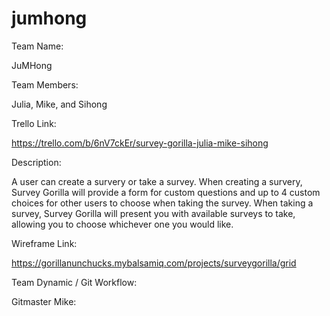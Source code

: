 # jumhong
Team Name: 

JuMHong

Team Members: 

Julia, Mike, and Sihong

Trello Link: 

https://trello.com/b/6nV7ckEr/survey-gorilla-julia-mike-sihong

Description:

A user can create a survery or take a survey. When creating a survery, Survey Gorilla will provide a form for custom questions and up to 4 custom choices for other users to choose when taking the survey. When taking a survey, Survey Gorilla will present you with available surveys to take, allowing you to choose whichever one you would like.

Wireframe Link: 

https://gorillanunchucks.mybalsamiq.com/projects/surveygorilla/grid

Team Dynamic / Git Workflow:

Gitmaster Mike: 


